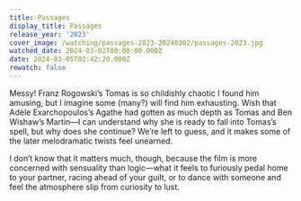 ```yaml
---
title: Passages
display_title: Passages
release_year: '2023'
cover_image: /watching/passages-2023-20240302/passages-2023.jpg
watched_date: 2024-03-02T00:00:00.000Z
date: 2024-03-05T02:42:20.000Z
rewatch: false
---
```

Messy! Franz Rogowski’s Tomas is so childishly chaotic I found him amusing, but I imagine some (many?) will find him exhausting. Wish that Adèle Exarchopoulos’s Agathe had gotten as much depth as Tomas and Ben Wishaw’s Martin—I can understand why she is ready to fall into Tomas’s spell, but why does she continue? We’re left to guess, and it makes some of the later melodramatic twists feel unearned.

I don’t know that it matters much, though, because the film is more concerned with sensuality than logic—what it feels to furiously pedal home to your partner, racing ahead of your guilt, or to dance with someone and feel the atmosphere slip from curiosity to lust.
